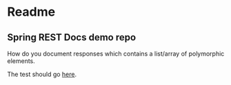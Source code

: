 # Readme

## Spring REST Docs demo repo

How do you document responses which contains a list/array of polymorphic elements.

The test should go [here](src/test/kotlin/io/github/dibog/polymorphicarraydemo/PolymorphicNodeListTest.kt).

